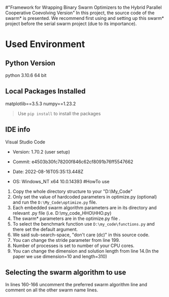 #"Framework for Wrapping Binary Swarm Optimizers to the Hybrid Parallel Cooperative Coevolving Version"
In this project, the source code of the swarm* is presented. We recommend first using and setting up this swarm* project before the serial swarm project (due to its importance).
# Used Environment
## Python Version
python 3.10.6 64 bit
## Local Packages Installed
matplotlib==3.5.3
numpy==1.23.2
> Use `pip install` to install the packages
## IDE info
Visual Studio Code
* Version: 1.70.2 (user setup)

* Commit: e4503b30fc78200f846c62cf8091b76ff5547662

* Date: 2022-08-16T05:35:13.448Z

* OS: Windows_NT x64 10.0.14393
#HowTo use
1. Copy the whole directory structure to your "D:\My_Code"
2. Only set the value of hardcoded parameters in optimize.py (optional) and run the `D:\My_Code\optimize.py` file.
3. Each embedded swarm algorithm parameters are in its directory and relevant .py file (i.e. D:\my_code\_HHO\HHO.py)
4. The swarm* parameters are in the optimize.py file .
5. To select the benchmark function use `D:\my_code\functions.py` and there set the default argument.
6. We said sub-search-space, "don't care (dc)" in this source code.
7. You can change the stride parameter from line 199. 
8. Number of processes is set to number of your CPU cores.
9. You can change the dimension and solution length from line 14.(In the paper we use dimension=10 and length=310) 
## Selecting the swarm algorithm to use
In lines 160-166 uncomment the preferred swarm algorithm line and comment on all the other swarm name lines.